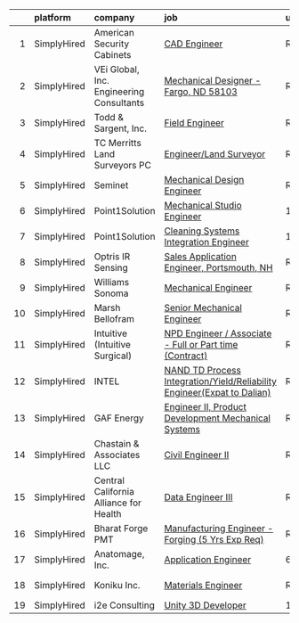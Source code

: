 

|    | platform    | company                                  | job                                                                                                                                                                             | update_time   | location                  |
|---:|:------------|:-----------------------------------------|:--------------------------------------------------------------------------------------------------------------------------------------------------------------------------------|:--------------|:--------------------------|
|  1 | SimplyHired | American Security Cabinets               | [CAD Engineer](https://www.simplyhired.com/job/fXS7kO8nh-w5ADM_jpByO5f0LrCk58pdNdI_I10xphAmSHO4E3oP-w?q=3d+engineer)                                                            | Recently      | Sauk Rapids, MN           |
|  2 | SimplyHired | VEi Global, Inc. Engineering Consultants | [Mechanical Designer - Fargo, ND 58103](https://www.simplyhired.com/job/rY4gc12sPb-WCwLNi9cDGHEjtfISTFlaGR6A5IS_sESeskQpL-efrw?q=3d+engineer)                                   | Recently      | Fargo, ND                 |
|  3 | SimplyHired | Todd & Sargent, Inc.                     | [Field Engineer](https://www.simplyhired.com/job/OH_0DcgoaXcglYMEBorv4JBVysztn-6ol-y0Xanlso9znHkp6GopYg?q=3d+engineer)                                                          | Recently      | Hays, KS                  |
|  4 | SimplyHired | TC Merritts Land Surveyors PC            | [Engineer/Land Surveyor](https://www.simplyhired.com/job/a6O75-MfTPmtKHanm9UNsbhpmLLKQXJ4Ou-tFnvfnvx8HAScpuMocA?q=3d+engineer)                                                  | Recently      | Pleasantville, NY         |
|  5 | SimplyHired | Seminet                                  | [Mechanical Design Engineer](https://www.simplyhired.com/job/QaQVey82ahMti7GmRkML-fQn4UTp96vcfh2D0bdF9HsfOm0Kv-rlpA?q=3d+engineer)                                              | Recently      | San Jose, CA              |
|  6 | SimplyHired | Point1Solution                           | [Mechanical Studio Engineer](https://www.simplyhired.com/job/sHF9lFjZSBVNhEcjlspmSIU8nVxMllvRaMKQ1tgIT97EvJmHjTxv5A?q=3d+engineer)                                              | 1d            | Mountain View, CA         |
|  7 | SimplyHired | Point1Solution                           | [Cleaning Systems Integration Engineer](https://www.simplyhired.com/job/XP8tThgqyMYxPpCk6K7wDUbosoz9DrWj4S6kWtrwmRmITaSoDxfing?q=3d+engineer)                                   | 1d            | Mountain View, CA         |
|  8 | SimplyHired | Optris IR Sensing                        | [Sales Application Engineer, Portsmouth, NH](https://www.simplyhired.com/job/4xUZ0pN90lQ1o3LkvpaO1Wfn5pR6Zx0hw-hsEoUFPeE_LlCCyX_v9w?q=3d+engineer)                              | Recently      | Portsmouth, NH            |
|  9 | SimplyHired | Williams Sonoma                          | [Mechanical Engineer](https://www.simplyhired.com/job/sWTeGDFSdzN5Qr8kwWNT3J4Xj2NFdH51HR56MMgQDL0Cwshfg9e1EA?q=3d+engineer)                                                     | Recently      | San Jose, CA              |
| 10 | SimplyHired | Marsh Bellofram                          | [Senior Mechanical Engineer](https://www.simplyhired.com/job/-aPrShWJY_ZYZQpmMVfXulgjbZ6dk-XWXr6QXwWbtaIxZMY6GH8etg?q=3d+engineer)                                              | Recently      | Newell, WV                |
| 11 | SimplyHired | Intuitive (Intuitive Surgical)           | [NPD Engineer / Associate - Full or Part time (Contract)](https://www.simplyhired.com/job/xB_Qr1BFucxg0UCDQUMuTg1NZd3fGYHP3vPz7AZteN98OB89SDJKCg?q=3d+engineer)                 | Recently      | Sunnyvale, CA             |
| 12 | SimplyHired | INTEL                                    | [NAND TD Process Integration/Yield/Reliability Engineer(Expat to Dalian)](https://www.simplyhired.com/job/0URl0JXmcSuXMJo5e2qWXc9YM0b1_1pamvih9DxIhJ76ic6nn76Xig?q=3d+engineer) | Recently      | San Jose, CA +4 locations |
| 13 | SimplyHired | GAF Energy                               | [Engineer II, Product Development Mechanical Systems](https://www.simplyhired.com/job/w98KVyHIGSyXbX8loTj6MkGD8yQNjSCwyq8D7M_5LuHoyXgSmkB59Q?q=3d+engineer)                     | Recently      | San Jose, CA              |
| 14 | SimplyHired | Chastain & Associates LLC                | [Civil Engineer II](https://www.simplyhired.com/job/ytubrtfWfLsrs0qKgh55GnH8d9KhNBMUYqNlbFyOuQbR9q90LxaVNw?q=3d+engineer)                                                       | Recently      | Paris, IL                 |
| 15 | SimplyHired | Central California Alliance for Health   | [Data Engineer III](https://www.simplyhired.com/job/aEBH4j4OIJYyaEloiR47RpDQxirenaIQfftfe1FJ0tsJvxC5K0q2Cg?q=3d+engineer)                                                       | Recently      | Scotts Valley, CA         |
| 16 | SimplyHired | Bharat Forge PMT                         | [Manufacturing Engineer - Forging (5 Yrs Exp Req)](https://www.simplyhired.com/job/siq4lefIes52CJZvjwDqsL4T_YLA1Zelyy7u1qeQ-T_XsgHlZsCaVQ?q=3d+engineer)                        | Recently      | Surgoinsville, TN         |
| 17 | SimplyHired | Anatomage, Inc.                          | [Application Engineer](https://www.simplyhired.com/job/d4aWLGANnLLwn7jmLEPhaE1RTjnR9yfmvxSvd35hafLNKj5r8pHNMA?q=3d+engineer)                                                    | 6d            | Santa Clara, CA           |
| 18 | SimplyHired | Koniku Inc.                              | [Materials Engineer](https://www.simplyhired.com/job/3fJANeaNghitjtUEryd97KJ74-nn9c8Vbdh1hod-x-tUhKA6CP0mTw?q=3d+engineer)                                                      | Recently      | San Rafael, CA            |
| 19 | SimplyHired | i2e Consulting                           | [Unity 3D Developer](https://www.simplyhired.com/job/CU0ERh_y8LHB_UDTGXEUZbdN9dPcfm-bQYOR8ZlWsjmZZ1dutq414Q?q=3d+engineer)                                                      | 10d           | Remote                    |